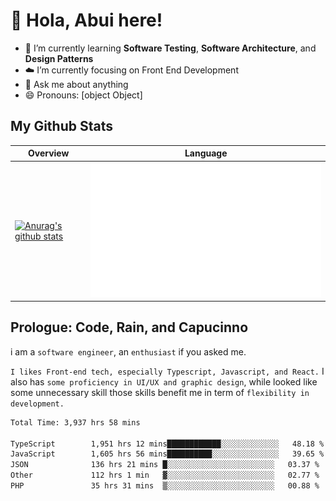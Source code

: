 # 👋 Hola, Abui here!

- 🌱 I’m currently learning **Software Testing**, **Software Architecture**, and **Design Patterns**
- ☁️ I’m currently focusing on Front End Development
- 💬 Ask me about anything
- 😄 Pronouns: [object Object]

## My Github Stats

| Overview | Language |
| --- | --- |
|[![Anurag's github stats](https://github-readme-stats.vercel.app/api?username=abui-am&count_private=true)](https://github.com/anuraghazra/github-readme-stats)|![Language](https://raw.githubusercontent.com/abui-am/stats/c6455f656dfce7acd3951e5ec5b25d72af0b2ee3/generated/languages.svg)|

## Prologue: Code, Rain, and Capucinno
i am a `software engineer`, an `enthusiast` if you asked me. 

`I likes Front-end tech, especially Typescript, Javascript, and React.` I also has `some proficiency in UI/UX and graphic design`, while looked like some unnecessary skill those skills benefit me in term of `flexibility in development.`


<!--START_SECTION:waka-->

```txt
Total Time: 3,937 hrs 58 mins

TypeScript        1,951 hrs 12 mins████████████░░░░░░░░░░░░░   48.18 %
JavaScript        1,605 hrs 56 mins██████████░░░░░░░░░░░░░░░   39.65 %
JSON              136 hrs 21 mins █░░░░░░░░░░░░░░░░░░░░░░░░   03.37 %
Other             112 hrs 1 min   ▓░░░░░░░░░░░░░░░░░░░░░░░░   02.77 %
PHP               35 hrs 31 mins  ▒░░░░░░░░░░░░░░░░░░░░░░░░   00.88 %
```

<!--END_SECTION:waka-->
